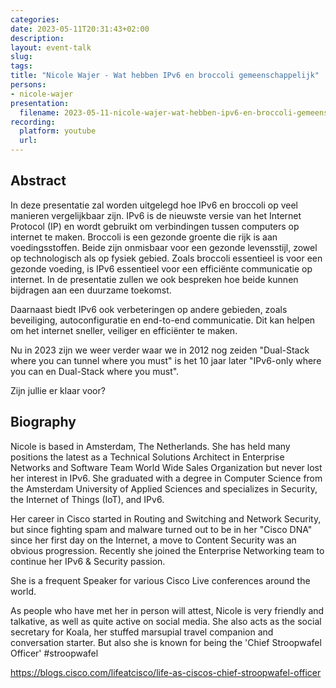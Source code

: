 ```yaml
---
categories:
date: 2023-05-11T20:31:43+02:00
description:
layout: event-talk
slug:
tags:
title: "Nicole Wajer - Wat hebben IPv6 en broccoli gemeenschappelijk"
persons:
- nicole-wajer
presentation:
  filename: 2023-05-11-nicole-wajer-wat-hebben-ipv6-en-broccoli-gemeenschappelijk.pdf
recording:
  platform: youtube
  url:
---
```


## Abstract

In deze presentatie zal worden uitgelegd hoe IPv6 en broccoli op veel manieren vergelijkbaar zijn. IPv6 is de nieuwste versie van het Internet Protocol (IP) en wordt gebruikt om verbindingen tussen computers op internet te maken. Broccoli is een gezonde groente die rijk is aan voedingsstoffen. Beide zijn onmisbaar voor een gezonde levensstijl, zowel op technologisch als op fysiek gebied. Zoals broccoli essentieel is voor een gezonde voeding, is IPv6 essentieel voor een efficiënte communicatie op internet. In de presentatie zullen we ook bespreken hoe beide kunnen bijdragen aan een duurzame toekomst.

Daarnaast biedt IPv6 ook verbeteringen op andere gebieden, zoals beveiliging, autoconfiguratie en end-to-end communicatie. Dit kan helpen om het internet sneller, veiliger en efficiënter te maken.

Nu in 2023 zijn we weer verder waar we in 2012 nog zeiden "Dual-Stack where you can tunnel where you must" is het 10 jaar later "IPv6-only where you can en Dual-Stack where you must".

Zijn jullie er klaar voor?

## Biography

Nicole is based in Amsterdam, The Netherlands. She has held many positions the latest as a Technical Solutions Architect in Enterprise Networks and Software Team World Wide Sales Organization but never lost her interest in IPv6. She graduated with a degree in Computer Science from the Amsterdam University of Applied Sciences and specializes in Security, the Internet of Things (IoT), and IPv6.

Her career in Cisco started in Routing and Switching and Network Security, but since fighting spam and malware turned out to be in her "Cisco DNA" since her first day on the Internet, a move to Content Security was an obvious progression. Recently she joined the Enterprise Networking team to continue her IPv6 & Security passion.

She is a frequent Speaker for various Cisco Live conferences around the world.

As people who have met her in person will attest, Nicole is very friendly and talkative, as well as quite active on social media. She also acts as the social secretary for Koala, her stuffed marsupial travel companion and conversation starter. But also she is known for being the 'Chief Stroopwafel Officer' #stroopwafel

https://blogs.cisco.com/lifeatcisco/life-as-ciscos-chief-stroopwafel-officer
